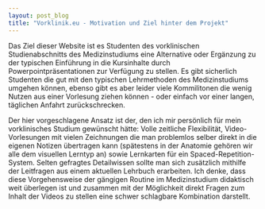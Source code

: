 ```yaml
---
layout: post_blog
title: "Vorklinik.eu - Motivation und Ziel hinter dem Projekt"
---
```

Das Ziel dieser Website ist es Studenten des vorklinischen Studienabschnitts des Medizinstudiums eine Alternative oder Ergänzung zu der typischen Einführung in die Kursinhalte durch Powerpointpräsentationen zur Verfügung zu stellen. Es gibt sicherlich Studenten die gut mit den typischen Lehrmethoden des Medizinstudiums umgehen können, ebenso gibt es aber leider viele Kommilitonen die wenig Nutzen aus einer Vorlesung ziehen können - oder einfach vor einer langen, täglichen Anfahrt zurückschrecken.

Der hier vorgeschlagene Ansatz ist der, den ich mir persönlich für mein vorklinisches Studium gewünscht hätte: Volle zeitliche Flexibilität, Video-Vorlesungen mit vielen Zeichnungen die man problemlos selber direkt in die eigenen Notizen übertragen kann (spätestens in der Anatomie gehören wir alle dem visuellen Lerntyp an) sowie Lernkarten für ein Spaced-Repetition-System. Selten gefragtes Detailwissen sollte man sich zusätzlich mithilfe der Leitfragen aus einem aktuellen Lehrbuch erarbeiten. Ich denke, dass diese Vorgehensweise der gängigen Routine im Medizinstudium didaktisch weit überlegen ist und zusammen mit der Möglichkeit direkt Fragen zum Inhalt der Videos zu stellen eine schwer schlagbare Kombination darstellt.

